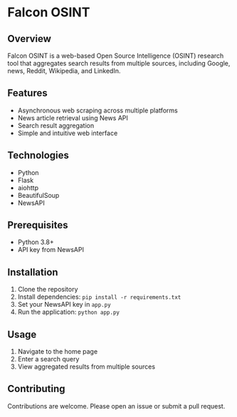 # Falcon OSINT

## Overview

Falcon OSINT is a web-based Open Source Intelligence (OSINT) research tool that aggregates search results from multiple sources, including Google, news, Reddit, Wikipedia, and LinkedIn.

## Features

- Asynchronous web scraping across multiple platforms
- News article retrieval using News API
- Search result aggregation
- Simple and intuitive web interface

## Technologies

- Python
- Flask
- aiohttp
- BeautifulSoup
- NewsAPI

## Prerequisites

- Python 3.8+
- API key from NewsAPI

## Installation

1. Clone the repository
2. Install dependencies: `pip install -r requirements.txt`
3. Set your NewsAPI key in `app.py`
4. Run the application: `python app.py`

## Usage

1. Navigate to the home page
2. Enter a search query
3. View aggregated results from multiple sources

## Contributing

Contributions are welcome. Please open an issue or submit a pull request.

